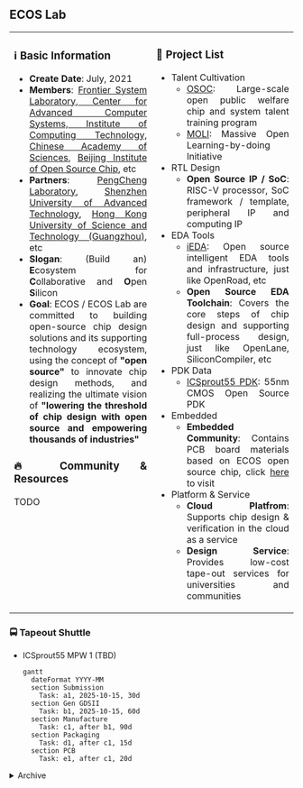 ## ECOS Lab

<table>
<tr align="justify">
<td width="50%" valign="top">

### ℹ️ Basic Information
- **Create Date**: July, 2021
- **Members**: [Frontier System Laboratory, Center for Advanced Computer Systems, Institute of Computing Technology, Chinese Academy of Sciences](https://acs.ict.ac.cn/english), [Beijing Institute of Open Source Chip](https://www.bosc.ac.cn), etc
- **Partners**: [PengCheng Laboratory](https://www.pcl.ac.cn), [Shenzhen University of Advanced Technology](https://suat-sz.edu.cn/en), [Hong Kong University of Science and Technology (Guangzhou)](https://www.hkust-gz.edu.cn), etc
- **Slogan**: (Build an) **E**cosystem for **C**ollaborative and **O**pen **S**ilicon
- **Goal**: ECOS / ECOS Lab are committed to building open-source chip design solutions and its supporting technology ecosystem, using the concept of **"open source"** to innovate chip design methods, and realizing the ultimate vision of **"lowering the threshold of chip design with open source and empowering thousands of industries"**

### 🔥 Community & Resources
TODO

</td>
<td width="50%" valign="top">

### 🧰 Project List
- Talent Cultivation
  - [OSOC](https://ysyx.oscc.cc): Large-scale open public welfare chip and system talent training program
  - [MOLI](https://moli.oscc.cc): Massive Open Learning-by-doing Initiative
- RTL Design
  - **Open Source IP / SoC**: RISC-V processor, SoC framework / template, peripheral IP and computing IP
- EDA Tools
  - [iEDA](https://ieda.oscc.cc): Open source intelligent EDA tools and infrastructure, just like OpenRoad, etc
  - **Open Source EDA Toolchain**: Covers the core steps of chip design and supporting full-process design, just like OpenLane, SiliconCompiler, etc
- PDK Data
  - [ICSprout55 PDK](https://icsprout55-pdk.rtfd.io): 55nm CMOS Open Source PDK 
- Embedded
  - **Embedded Community**: Contains PCB board materials based on ECOS open source chip, click [here](https://embedded.ecoslab.com) to visit
- Platform & Service
  - **Cloud Platfrom**: Supports chip design & verification in the cloud as a service
  - **Design Service**: Provides low-cost tape-out services for universities and communities

</td>
</tr>
</table>

### 🚍 Tapeout Shuttle
- ICSprout55 MPW 1 (TBD)
  ```mermaid
  gantt
    dateFormat YYYY-MM
    section Submission
      Task: a1, 2025-10-15, 30d
    section Gen GDSII
      Task: b1, 2025-10-15, 60d
    section Manufacture
      Task: c1, after b1, 90d
    section Packaging
      Task: d1, after c1, 15d
    section PCB
      Task: e1, after c1, 20d
  ```

<details>
<summary>Archive</summary>
  
- ICSprout55 MPW 0
  
</details>
